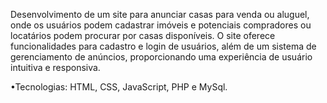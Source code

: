 Desenvolvimento de um site para anunciar casas para venda ou aluguel, onde os usuários podem 
cadastrar imóveis e potenciais compradores ou locatários podem procurar por casas disponíveis. O site 
oferece funcionalidades para cadastro e login de usuários, além de um sistema de gerenciamento de 
anúncios, proporcionando uma experiência de usuário intuitiva e responsiva.

•Tecnologias: HTML, CSS, JavaScript, PHP e MySql.
